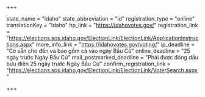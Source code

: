 +++

state_name = "Idaho"
state_abbreviation = "id"
registration_type = "online"
translationKey = "Idaho"
hp_link = "https://idahovotes.gov/"
registration_link = "https://elections.sos.idaho.gov/ElectionLink/ElectionLink/ApplicationInstructions.aspx"
more_info_link = "https://idahovotes.gov/voting/"
ip_deadline = "Có sẵn cho đến và bao gồm cả vào ngày Bầu Cử"
online_deadline = "25 ngày trước Ngày Bầu Cử"
mail_postmarked_deadline = "Phải được đóng dấu bưu điện 25 ngày trước Ngày Bầu Cử"
confirm_registration_link = "https://elections.sos.idaho.gov/ElectionLink/ElectionLink/VoterSearch.aspx"

+++